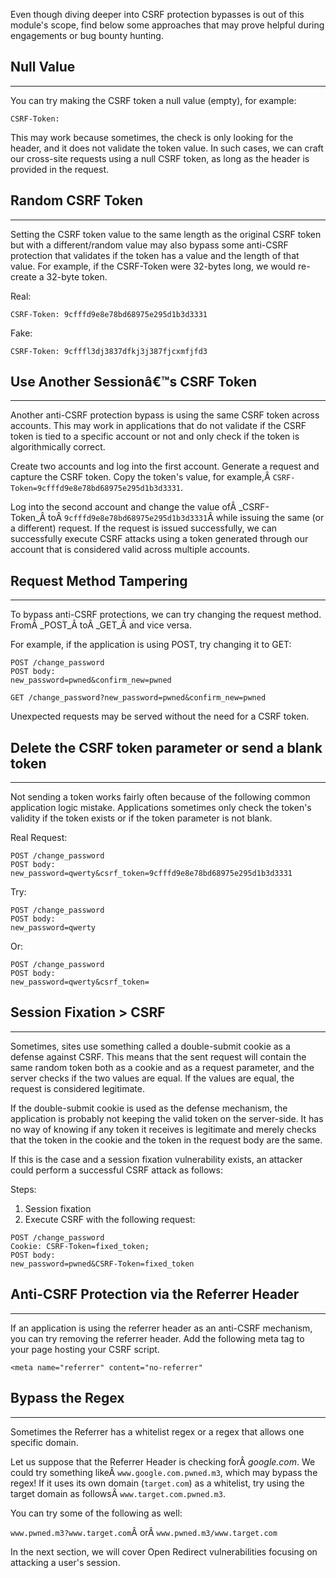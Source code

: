 ﻿Even though diving deeper into CSRF protection bypasses is out of this module's scope, find below some approaches that may prove helpful during engagements or bug bounty hunting.

## Null Value

---

You can try making the CSRF token a null value (empty), for example:

`CSRF-Token:`

This may work because sometimes, the check is only looking for the header, and it does not validate the token value. In such cases, we can craft our cross-site requests using a null CSRF token, as long as the header is provided in the request.

## Random CSRF Token

---

Setting the CSRF token value to the same length as the original CSRF token but with a different/random value may also bypass some anti-CSRF protection that validates if the token has a value and the length of that value. For example, if the CSRF-Token were 32-bytes long, we would re-create a 32-byte token.

Real:

`CSRF-Token: 9cfffd9e8e78bd68975e295d1b3d3331`

Fake:

`CSRF-Token: 9cfffl3dj3837dfkj3j387fjcxmfjfd3`

## Use Another Sessionâ€™s CSRF Token

---

Another anti-CSRF protection bypass is using the same CSRF token across accounts. This may work in applications that do not validate if the CSRF token is tied to a specific account or not and only check if the token is algorithmically correct.

Create two accounts and log into the first account. Generate a request and capture the CSRF token. Copy the token's value, for example,Â `CSRF-Token=9cfffd9e8e78bd68975e295d1b3d3331`.

Log into the second account and change the value ofÂ _CSRF-Token_Â toÂ `9cfffd9e8e78bd68975e295d1b3d3331`Â while issuing the same (or a different) request. If the request is issued successfully, we can successfully execute CSRF attacks using a token generated through our account that is considered valid across multiple accounts.

## Request Method Tampering

---

To bypass anti-CSRF protections, we can try changing the request method. FromÂ _POST_Â toÂ _GET_Â and vice versa.

For example, if the application is using POST, try changing it to GET:

```http
POST /change_password
POST body:
new_password=pwned&confirm_new=pwned
```

```http
GET /change_password?new_password=pwned&confirm_new=pwned
```

Unexpected requests may be served without the need for a CSRF token.

## Delete the CSRF token parameter or send a blank token

---

Not sending a token works fairly often because of the following common application logic mistake. Applications sometimes only check the token's validity if the token exists or if the token parameter is not blank.

Real Request:

```http
POST /change_password
POST body:
new_password=qwerty&csrf_token=9cfffd9e8e78bd68975e295d1b3d3331
```

Try:

```http
POST /change_password
POST body:
new_password=qwerty
```

Or:


```http
POST /change_password
POST body:
new_password=qwerty&csrf_token=
```

## Session Fixation > CSRF

---

Sometimes, sites use something called a double-submit cookie as a defense against CSRF. This means that the sent request will contain the same random token both as a cookie and as a request parameter, and the server checks if the two values are equal. If the values are equal, the request is considered legitimate.

If the double-submit cookie is used as the defense mechanism, the application is probably not keeping the valid token on the server-side. It has no way of knowing if any token it receives is legitimate and merely checks that the token in the cookie and the token in the request body are the same.

If this is the case and a session fixation vulnerability exists, an attacker could perform a successful CSRF attack as follows:

Steps:

1. Session fixation
2. Execute CSRF with the following request:


```http
POST /change_password
Cookie: CSRF-Token=fixed_token;
POST body:
new_password=pwned&CSRF-Token=fixed_token
```

## Anti-CSRF Protection via the Referrer Header

---

If an application is using the referrer header as an anti-CSRF mechanism, you can try removing the referrer header. Add the following meta tag to your page hosting your CSRF script.

`<meta name="referrer" content="no-referrer"`

## Bypass the Regex

---

Sometimes the Referrer has a whitelist regex or a regex that allows one specific domain.

Let us suppose that the Referrer Header is checking forÂ _google.com_. We could try something likeÂ `www.google.com.pwned.m3`, which may bypass the regex! If it uses its own domain (`target.com`) as a whitelist, try using the target domain as followsÂ `www.target.com.pwned.m3`.

You can try some of the following as well:

`www.pwned.m3?www.target.com`Â orÂ `www.pwned.m3/www.target.com`

In the next section, we will cover Open Redirect vulnerabilities focusing on attacking a user's session.
